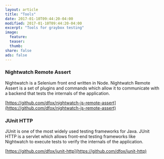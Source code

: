 ```yaml
---
layout: article
title: "Tools"
date: 2017-01-10T09:44:20-04:00
modified: 2017-01-10T09:44:20-04:00
excerpt: "Tools for graybox testing"
image:
  feature:
  teaser:
  thumb:
share: false
ads: false
---
```


### Nightwatch Remote Assert

Nightwatch is a Selenium front end written in Node. Nightwatch Remote
Assert is a set of plugins and commands which allow it to communicate
with a backend that tests the internals of the application. 

[https://github.com/dfox/nightwatch-js-remote-assert](https://github.com/dfox/nightwatch-js-remote-assert)

### JUnit HTTP

JUnit is one of the most widely used testing frameworks for
Java. JUnit HTTP is a servlet which allows front-end testing
frameworks like Nightwatch to execute tests to verify the internals of
the application.

[https://github.com/dfox/junit-http](https://github.com/dfox/junit-http)
